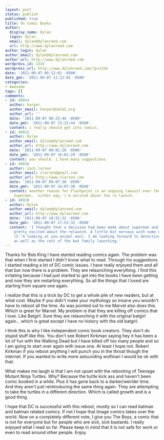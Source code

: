 ```yaml
---
layout: post
status: publish
published: true
title: On Comic Books
author:
  display_name: Dylan
  login: dylan
  email: dylan@dylanreed.com
  url: http://www.dylanreed.com
author_login: dylan
author_email: dylan@dylanreed.com
author_url: http://www.dylanreed.com
wordpress_id: 1334
wordpress_url: http://www.dylanreed.com/?p=1334
date: '2011-09-07 05:12:01 -0500'
date_gmt: '2011-09-07 12:12:01 -0500'
categories:
- Awesome
tags: []
comments:
- id: 46914
  author: harper
  author_email: harper@nata2.org
  author_url: ''
  date: '2011-09-07 08:23:44 -0500'
  date_gmt: '2011-09-07 15:23:44 -0500'
  content: i really should get into comics.
- id: 46915
  author: Dylan
  author_email: dylan@dylanreed.com
  author_url: http://www.dylanreed.com
  date: '2011-09-07 09:01:29 -0500'
  date_gmt: '2011-09-07 16:01:29 -0500'
  content: you should. i have many suggestions
- id: 46916
  author: zach larson
  author_email: zlarson@gmail.com
  author_url: http://www.zlarson.com
  date: '2011-09-07 09:07:30 -0500'
  date_gmt: '2011-09-07 16:07:30 -0500'
  content: another reason for Flashpoint is an ongoing lawsuit over the rights to
    Superman.  either way, i'm excited about the re-launch.
- id: 46918
  author: Dylan
  author_email: dylan@dylanreed.com
  author_url: http://www.dylanreed.com
  date: '2011-09-07 10:52:32 -0500'
  date_gmt: '2011-09-07 17:52:32 -0500'
  content: 'I thought that a decision had been made about superman and DC won. I am
    pretty excited about the relaunch. A little bit nervous with some of the titles
    (I''m looking at you animal man). I am looking forward to detective comics #1
    as well as the rest of the bat family launching.'
---
```

<p>Thanks for Bob King I have started reading comics again. The problem was that when I first started I didn't know what to read. Through his suggestions I started reading a lot of DC comic issues. I have really enjoyed them and all that but now there is a problem. They are relaunching everything. I find this irritating because I had just started to get into the books I have been getting and now they are restarting everything. So all the things that I loved are starting from square one again.</p></p>
<p>I realize that this is a trick by DC to get a whole pile of new readers, but at what cost. Maybe if you didn't make your mythology so insane you wouldn't have to reboot all the time. As was pointed out to me Marvel also does this. Which is great for Marvel. My problem is that they are killing off comics that I love. Like Batgirl. Sure they are relaunching it with the original batgirl again... which is great except I have no history with the old batgirl.</p></p>
<p>I think this is why I like independent comic book creators. They don't do stupid stuff like this. You don't see Robert Kirkman saying hey it has been a lot of fun with the Walking Dead but I have killed off too many people and so I am going to start over again with issue one. At least I hope not. Robert Kirkman if you reboot anything I will punch you in the throat though the internet. If you wanted to write more astounding wolfman I would be ok with that.</p></p>
<p>What makes me laugh is that I am not upset with the rebooting of Teenage Mutant Ninja Turtles. Why? Because the turtle kick ass and haven't been comic booked in a while. Plus it has gone back to a darker/weirder time. And they aren't just reintroducing the same thing again. They are attempting to take the turtles in a different direction. Which is called growth and is a good thing.</p></p>
<p>I hope that DC is successful with this reboot, mostly so I can read batman and batman related comics. If not I hope that Image comics takes over the world. Now on a completely different note, I give you The Boys, a comic that is not for everyone but for people who are sick, sick bastards. I really enjoyed what I read so far. Please keep in mind that it is not safe for work or even to read around other people. Enjoy.</p></p>
<p><gr:reader href="http://graphicly.com/dynamite/boys/1"></gr:reader><br />
<script type="text/javascript" src="http://graphicly.com/graphicly.js"></script></p>
